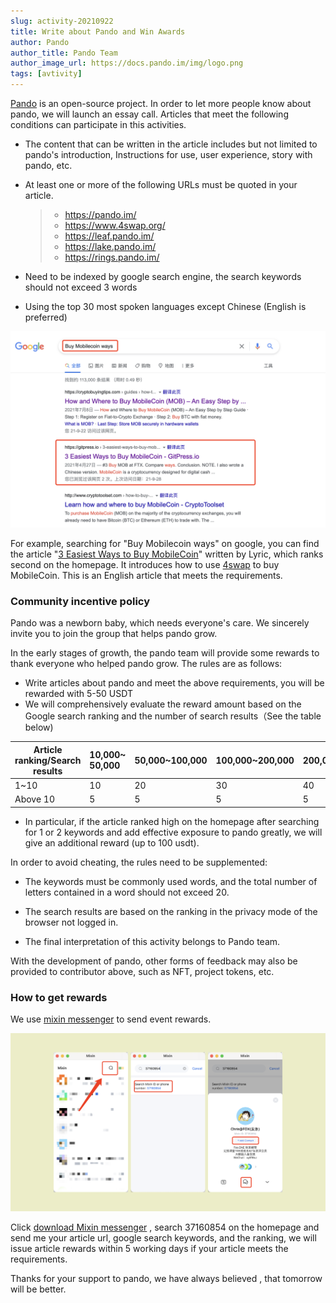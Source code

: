 ```yaml
---
slug: activity-20210922
title: Write about Pando and Win Awards
author: Pando
author_title: Pando Team
author_image_url: https://docs.pando.im/img/logo.png
tags: [avtivity]
---
```


[Pando](https://pando.im/) is an open-source project. In order to let more people know about pando, we will launch an essay call. Articles that meet the following conditions can participate in this activities.

- The content that can be written in the article includes but not limited to pando's introduction, Instructions for use, user experience, story with pando, etc. 

- At least one or more of the following URLs must be quoted in your article.

  > - https://pando.im/
  > - https://www.4swap.org/
  > - https://leaf.pando.im/
  > - https://lake.pando.im/
  > - https://rings.pando.im/

- Need to be indexed by google search engine, the search keywords should not exceed 3 words

- Using the top 30 most spoken languages except Chinese  (English is preferred)

![](./assets/buy-mobilecoin-ways.png)

For example, searching for "Buy Mobilecoin ways" on google, you can find the article "[3 Easiest Ways to Buy MobileCoin](https://gitpress.io/@lyric/3-easiest-ways-to-buy-mobilecoin)" written by Lyric, which ranks second on the homepage. It introduces how to use [4swap](https://www.4swap.org/) to buy MobileCoin. This is an English article that meets the requirements.

### Community incentive policy

Pando was a newborn baby, which needs everyone's care. We sincerely invite you to join the group that helps pando grow. 

In the early stages of growth, the pando team will provide some rewards to thank everyone who helped pando grow. The rules are as follows:

- Write articles about pando and meet the above requirements, you will be rewarded with 5-50 USDT
- We will comprehensively evaluate the reward amount based on the Google search ranking and the number of search results（See the table below)

| Article ranking/Search results | 10,000~ 50,000 | 50,000~100,000 | 100,000~200,000 | 200,000~500,000 | Above 500,000 |
| ------------------------------ | :------------- | :------------- | --------------- | --------------- | ------------- |
| 1~10                           | 10             | 20             | 30              | 40              | 100           |
| Above 10                       | 5              | 5              | 5               | 5               | 5             |

- In particular, if the article ranked high on the homepage after searching for 1 or 2 keywords and add effective exposure to pando greatly, we will give an additional reward (up to 100 usdt). 

In order to avoid cheating, the rules need to be supplemented: 

- The keywords must be commonly used words, and the total number of letters contained in a word should not exceed 20.

- The search results are based on the ranking in the privacy mode of the browser not logged in.
-  The final interpretation of this activity belongs to Pando team.

With the development of pando, other forms of feedback may also be provided to contributor above, such as NFT, project tokens, etc. 

### How to get rewards

We use [mixin messenger](https://docs.pando.im/docs/wallets/mixin-messenger) to send event rewards. 

![](./assets/how-to-get-reward.png)

Click [download Mixin messenger](https://mixin.one/messenger) , search 37160854 on the homepage and send me your article url, google search keywords, and the ranking, we will issue article rewards within 5 working days if your article meets the requirements. 

Thanks for your support to pando, we have always believed , that tomorrow will be better.